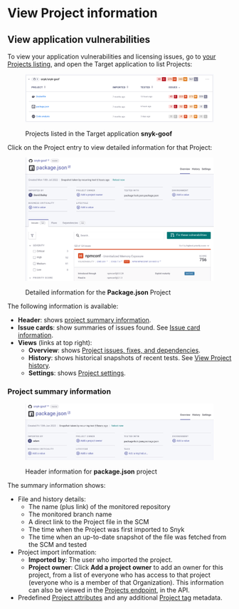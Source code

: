 # View Project information

## View application vulnerabilities

To view your application vulnerabilities and licensing issues, go to [your Projects listing](https://app.snyk.io/projects), and open the Target application to list Projects:

<figure><img src="../../.gitbook/assets/Project-list.png" alt="Projects listed in the Target application snyk-goof"><figcaption><p>Projects listed in the Target application <strong>snyk-goof</strong></p></figcaption></figure>

Click on the Project entry to view detailed information for that Project:

<figure><img src="../../.gitbook/assets/project-header (1).png" alt="Detailed information for the Package.json Project"><figcaption><p>Detailed information for the <strong>Package.json</strong> Project</p></figcaption></figure>

The following information is available:

* **Header**: shows [project summary information](view-project-information.md#project-summary-information).
* **Issue cards**: show summaries of issues found. See [Issue card information](issue-card-information.md).
* **Views** (links at top right):
  * **Overview**: shows [Project issues, fixes, and dependencies](../snyk-projects/view-project-issues-fixes-and-dependencies.md).
  * **History**: shows historical snapshots of recent tests. See [View Project history](../snyk-projects/view-project-history.md).
  * **Settings**: shows [Project settings](../snyk-projects/view-project-settings.md).

### Project summary information

<figure><img src="../../.gitbook/assets/Project-header-new.png" alt="Header information for package.json project"><figcaption><p>Header information for <strong>package.json</strong> project</p></figcaption></figure>

The summary information shows:

* File and history details:
  * The name (plus link) of the monitored repository
  * The monitored branch name
  * A direct link to the Project file in the SCM
  * The time when the Project was first imported to Snyk
  * The time when an up-to-date snapshot of the file was fetched from the SCM and tested
* Project import information:
  * **Imported by**: The user who imported the project.
  * **Project owner**: Click **Add a project owner** to add an owner for this project, from a list of everyone who has access to that project (everyone who is a member of that Organization). This information can also be viewed in the [Projects endpoint](https://snyk.docs.apiary.io/#reference/projects), in the API.
* Predefined [Project attributes](project-attributes.md) and any additional [Project tag](../snyk-projects/project-tags.md) metadata.
